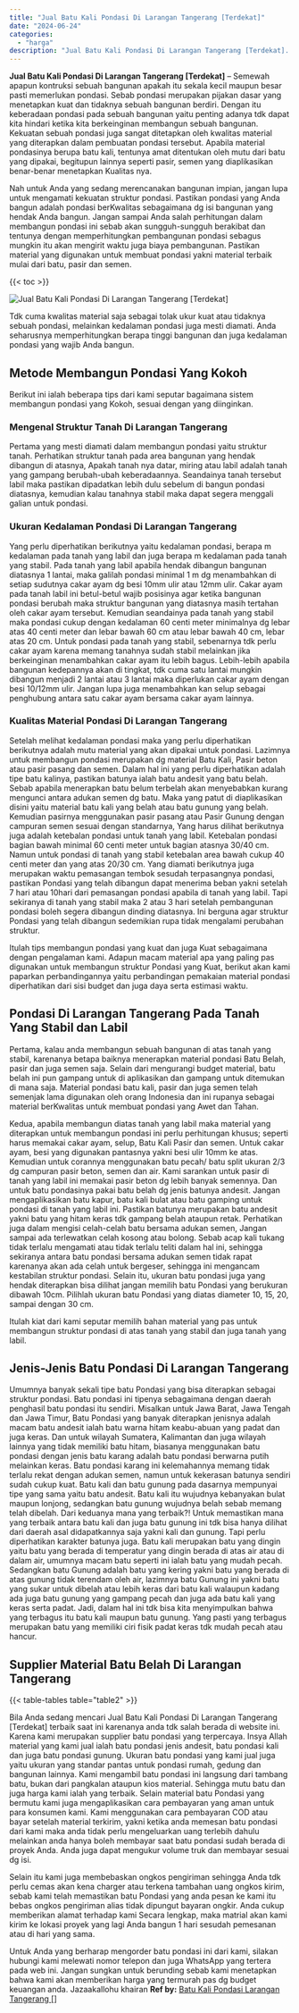 ```yaml
---
title: "Jual Batu Kali Pondasi Di Larangan Tangerang [Terdekat]"
date: "2024-06-24"
categories: 
  - "harga"
description: "Jual Batu Kali Pondasi Di Larangan Tangerang [Terdekat]. Untuk Anda yang berharap mengorder batu pondasi ini dari kami, silakan hubungi kami melewati nomor t..."
---
```


**Jual Batu Kali Pondasi Di Larangan Tangerang \[Terdekat\]** – Semewah apapun kontruksi sebuah bangunan apakah itu sekala kecil maupun besar pasti memerlukan pondasi. Sebab pondasi merupakan pijakan dasar yang menetapkan kuat dan tidaknya sebuah bangunan berdiri. Dengan itu keberadaan pondasi pada sebuah bangunan yaitu penting adanya tdk dapat kita hindari ketika kita berkeinginan membangun sebuah bangunan. Kekuatan sebuah pondasi juga sangat ditetapkan oleh kwalitas material yang diterapkan dalam pembuatan pondasi tersebut. Apabila material pondasinya berupa batu kali, tentunya amat ditentukan oleh mutu dari batu yang dipakai, begitupun lainnya seperti pasir, semen yang diaplikasikan benar-benar menetapkan Kualitas nya.

Nah untuk Anda yang sedang merencanakan bangunan impian, jangan lupa untuk mengamati kekuatan struktur pondasi. Pastikan pondasi yang Anda bangun adalah pondasi berKwalitas sebagaimana dg isi bangunan yang hendak Anda bangun. Jangan sampai Anda salah perhitungan dalam membangun pondasi ini sebab akan sungguh-sungguh berakibat dan tentunya dengan memperhitungkan pembangunan pondasi sebagus mungkin itu akan mengirit waktu juga biaya pembangunan. Pastikan material yang digunakan untuk membuat pondasi yakni material terbaik mulai dari batu, pasir dan semen.

{{< toc >}}

![Jual Batu Kali Pondasi Di Larangan Tangerang [Terdekat]](/images/jual-batu-kali-32.png)

Tdk cuma kwalitas material saja sebagai tolak ukur kuat atau tidaknya sebuah pondasi, melainkan kedalaman pondasi juga mesti diamati. Anda seharusnya memperhitungkan berapa tinggi bangunan dan juga kedalaman pondasi yang wajib Anda bangun.

## Metode Membangun Pondasi Yang Kokoh

Berikut ini ialah beberapa tips dari kami seputar bagaimana sistem membangun pondasi yang Kokoh, sesuai dengan yang diinginkan.

### Mengenal Struktur Tanah Di Larangan Tangerang

Pertama yang mesti diamati dalam membangun pondasi yaitu struktur tanah. Perhatikan struktur tanah pada area bangunan yang hendak dibangun di atasnya, Apakah tanah nya datar, miring atau labil adalah tanah yang gampang berubah-ubah keberadaannya. Seandainya tanah tersebut labil maka pastikan dipadatkan lebih dulu sebelum di bangun pondasi diatasnya, kemudian kalau tanahnya stabil maka dapat segera menggali galian untuk pondasi.

### Ukuran Kedalaman Pondasi Di Larangan Tangerang

Yang perlu diperhatikan berikutnya yaitu kedalaman pondasi, berapa m kedalaman pada tanah yang labil dan juga berapa m kedalaman pada tanah yang stabil. Pada tanah yang labil apabila hendak dibangun bangunan diatasnya 1 lantai, maka galilah pondasi minimal 1 m dg menambahkan di setiap sudutnya cakar ayam dg besi 10mm ulir atau 12mm ulir. Cakar ayam pada tanah labil ini betul-betul wajib posisinya agar ketika bangunan pondasi berubah maka struktur bangunan yang diatasnya masih tertahan oleh cakar ayam tersebut. Kemudian seandainya pada tanah yang stabil maka pondasi cukup dengan kedalaman 60 centi meter minimalnya dg lebar atas 40 centi meter dan lebar bawah 60 cm atau lebar bawah 40 cm, lebar atas 20 cm. Untuk pondasi pada tanah yang stabil, sebenarnya tdk perlu cakar ayam karena memang tanahnya sudah stabil melainkan jika berkeinginan menambahkan cakar ayam itu lebih bagus. Lebih-lebih apabila bangunan kedepannya akan di tingkat, tdk cuma satu lantai mungkin dibangun menjadi 2 lantai atau 3 lantai maka diperlukan cakar ayam dengan besi 10/12mm ulir. Jangan lupa juga menambahkan kan selup sebagai penghubung antara satu cakar ayam bersama cakar ayam lainnya.

### Kualitas Material Pondasi Di Larangan Tangerang

Setelah melihat kedalaman pondasi maka yang perlu diperhatikan berikutnya adalah mutu material yang akan dipakai untuk pondasi. Lazimnya untuk membangun pondasi merupakan dg material Batu Kali, Pasir beton atau pasir pasang dan semen. Dalam hal ini yang perlu diperhatikan adalah tipe batu kalinya, pastikan batunya ialah batu andesit yang batu belah. Sebab apabila menerapkan batu belum terbelah akan menyebabkan kurang mengunci antara adukan semen dg batu. Maka yang patut di diaplikasikan disini yaitu material batu kali yang belah atau batu gunung yang belah. Kemudian pasirnya menggunakan pasir pasang atau Pasir Gunung dengan campuran semen sesuai dengan standarnya, Yang harus dilihat berikutnya juga adalah ketebalan pondasi untuk tanah yang labil. Ketebalan pondasi bagian bawah minimal 60 centi meter untuk bagian atasnya 30/40 cm. Namun untuk pondasi di tanah yang stabil ketebalan area bawah cukup 40 centi meter dan yang atas 20/30 cm. Yang diamati berikutnya juga merupakan waktu pemasangan tembok sesudah terpasangnya pondasi, pastikan Pondasi yang telah dibangun dapat menerima beban yakni setelah 7 hari atau 10hari dari pemasangan pondasi apabila di tanah yang labil. Tapi sekiranya di tanah yang stabil maka 2 atau 3 hari setelah pembangunan pondasi boleh segera dibangun dinding diatasnya. Ini berguna agar struktur Pondasi yang telah dibangun sedemikian rupa tidak mengalami perubahan struktur.

Itulah tips membangun pondasi yang kuat dan juga Kuat sebagaimana dengan pengalaman kami. Adapun macam material apa yang paling pas digunakan untuk membangun struktur Pondasi yang Kuat, berikut akan kami paparkan perbandingannya yaitu perbandingan pemakaian material pondasi diperhatikan dari sisi budget dan juga daya serta estimasi waktu.

## Pondasi Di Larangan Tangerang Pada Tanah Yang Stabil dan Labil

Pertama, kalau anda membangun sebuah bangunan di atas tanah yang stabil, karenanya betapa baiknya menerapkan material pondasi Batu Belah, pasir dan juga semen saja. Selain dari mengurangi budget material, batu belah ini pun gampang untuk di aplikasikan dan gampang untuk ditemukan di mana saja. Material pondasi batu kali, pasir dan juga semen telah semenjak lama digunakan oleh orang Indonesia dan ini rupanya sebagai material berKwalitas untuk membuat pondasi yang Awet dan Tahan.

Kedua, apabila membangun diatas tanah yang labil maka material yang diterapkan untuk membangun pondasi ini perlu perhitungan khusus; seperti harus memakai cakar ayam, selup, Batu Kali Pasir dan semen. Untuk cakar ayam, besi yang digunakan pantasnya yakni besi ulir 10mm ke atas. Kemudian untuk corannya menggunakan batu pecah/ batu split ukuran 2/3 dg campuran pasir beton, semen dan air. Kami sarankan untuk pasir di tanah yang labil ini memakai pasir beton dg lebih banyak semennya. Dan untuk batu pondasinya pakai batu belah dg jenis batunya andesit. Jangan mengaplikasikan batu kapur, batu kali bulat atau batu gamping untuk pondasi di tanah yang labil ini. Pastikan batunya merupakan batu andesit yakni batu yang hitam keras tdk gampang belah ataupun retak. Perhatikan juga dalam mengisi celah-celah batu bersama adukan semen, Jangan sampai ada terlewatkan celah kosong atau bolong. Sebab acap kali tukang tidak terlalu mengamati atau tidak terlalu teliti dalam hal ini, sehingga sekiranya antara batu pondasi bersama adukan semen tidak rapat karenanya akan ada celah untuk bergeser, sehingga ini mengancam kestabilan struktur pondasi. Selain itu, ukuran batu pondasi juga yang hendak diterapkan bisa dilihat jangan memilih batu Pondasi yang berukuran dibawah 10cm. Pilihlah ukuran batu Pondasi yang diatas diameter 10, 15, 20, sampai dengan 30 cm.

Itulah kiat dari kami seputar memilih bahan material yang pas untuk membangun struktur pondasi di atas tanah yang stabil dan juga tanah yang labil.

## Jenis-Jenis Batu Pondasi Di Larangan Tangerang

Umumnya banyak sekali tipe batu Pondasi yang bisa diterapkan sebagai struktur pondasi. Batu pondasi ini tipenya sebagaimana dengan daerah penghasil batu pondasi itu sendiri. Misalkan untuk Jawa Barat, Jawa Tengah dan Jawa Timur, Batu Pondasi yang banyak diterapkan jenisnya adalah macam batu andesit ialah batu warna hitam keabu-abuan yang padat dan juga keras. Dan untuk wilayah Sumatera, Kalimantan dan juga wilayah lainnya yang tidak memiliki batu hitam, biasanya menggunakan batu pondasi dengan jenis batu karang adalah batu pondasi berwarna putih melainkan keras. Batu pondasi karang ini kelemahannya memang tidak terlalu rekat dengan adukan semen, namun untuk kekerasan batunya sendiri sudah cukup kuat. Batu kali dan batu gunung pada dasarnya mempunyai tipe yang sama yaitu batu andesit. Batu kali itu wujudnya kebanyakan bulat maupun lonjong, sedangkan batu gunung wujudnya belah sebab memang telah dibelah. Dari keduanya mana yang terbaik?! Untuk memastikan mana yang terbaik antara batu kali dan juga batu gunung ini tdk bisa hanya dilihat dari daerah asal didapatkannya saja yakni kali dan gunung. Tapi perlu diperhatikan karakter batunya juga. Batu kali merupakan batu yang dingin yaitu batu yang berada di temperatur yang dingin berada di atas air atau di dalam air, umumnya macam batu seperti ini ialah batu yang mudah pecah. Sedangkan batu Gunung adalah batu yang kering yakni batu yang berada di atas gunung tidak terendam oleh air, lazimnya batu Gunung ini yakni batu yang sukar untuk dibelah atau lebih keras dari batu kali walaupun kadang ada juga batu gunung yang gampang pecah dan juga ada batu kali yang keras serta padat. Jadi, dalam hal ini tdk bisa kita menyimpulkan bahwa yang terbagus itu batu kali maupun batu gunung. Yang pasti yang terbagus merupakan batu yang memiliki ciri fisik padat keras tdk mudah pecah atau hancur.

## Supplier Material Batu Belah Di Larangan Tangerang

{{< table-tables table="table2" >}}

Bila Anda sedang mencari Jual Batu Kali Pondasi Di Larangan Tangerang \[Terdekat\] terbaik saat ini karenanya anda tdk salah berada di website ini. Karena kami merupakan supplier batu pondasi yang terpercaya. Insya Allah material yang kami jual ialah batu pondasi jenis andesit, batu pondasi kali dan juga batu pondasi gunung. Ukuran batu pondasi yang kami jual juga yaitu ukuran yang standar pantas untuk pondasi rumah, gedung dan bangunan lainnya. Kami mengambil batu pondasi ini langsung dari tambang batu, bukan dari pangkalan ataupun kios material. Sehingga mutu batu dan juga harga kami ialah yang terbaik. Selain material batu Pondasi yang bermutu kami juga mengaplikasikan cara pembayaran yang aman untuk para konsumen kami. Kami menggunakan cara pembayaran COD atau bayar setelah material terkirim, yakni ketika anda memesan batu pondasi dari kami maka anda tidak perlu mengeluarkan uang terlebih dahulu melainkan anda hanya boleh membayar saat batu pondasi sudah berada di proyek Anda. Anda juga dapat mengukur volume truk dan membayar sesuai dg isi.

Selain itu kami juga membebaskan ongkos pengiriman sehingga Anda tdk perlu cemas akan kena charger atau terkena tambahan uang ongkos kirim, sebab kami telah memastikan batu Pondasi yang anda pesan ke kami itu bebas ongkos pengiriman alias tidak dipungut bayaran ongkir. Anda cukup memberikan alamat terhadap kami Secara lengkap, maka matrial akan kami kirim ke lokasi proyek yang lagi Anda bangun 1 hari sesudah pemesanan atau di hari yang sama.

Untuk Anda yang berharap mengorder batu pondasi ini dari kami, silakan hubungi kami melewati nomor telepon dan juga WhatsApp yang tertera pada web ini. Jangan sungkan untuk berunding sebab kami menetapkan bahwa kami akan memberikan harga yang termurah pas dg budget keuangan anda. Jazaakallohu khairan
**Ref by:** [Batu Kali Pondasi Larangan Tangerang []](https://id.wikipedia.org/wiki/Batu)
